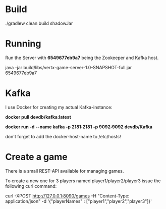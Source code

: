
# Build

./gradlew clean build shadowJar

# Running
Run the Server with __6549677eb9a7__ being the Zookeeper and Kafka host.

java -jar build/libs/vertx-game-server-1.0-SNAPSHOT-full.jar 6549677eb9a7

# Kafka
I use Docker for creating my actual Kafka-instance:

__docker pull devdb/kafka:latest__ 

__docker run -d --name kafka -p 2181:2181 -p 9092:9092 devdb/Kafka__

don't forget to add the docker-host-name to /etc/hosts!

# Create a game
There is a small REST-API available for managing games.

To create a new one for 3 players named player1/player2/player3 issue the following curl command:

curl -XPOST http://127.0.0.1:8090/games -H "Content-Type: application/json" -d '{"playerNames" : ["player1","player2","player3"]}'


